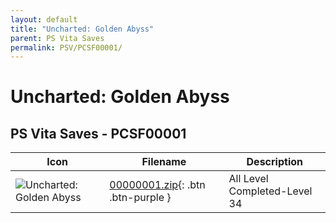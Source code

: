 ```yaml
---
layout: default
title: "Uncharted: Golden Abyss"
parent: PS Vita Saves
permalink: PSV/PCSF00001/
---
```

# Uncharted: Golden Abyss

## PS Vita Saves - PCSF00001

| Icon | Filename | Description |
|------|----------|-------------|
| ![Uncharted: Golden Abyss](https://github.com/bucanero/apollo-vita/raw/main/sce_sys/icon0.png) | [00000001.zip](00000001.zip){: .btn .btn-purple } | All Level Completed-Level 34  |
